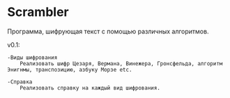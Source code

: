 # Scrambler
Программа, шифрующая текст с помощью различных алгоритмов.

v0.1:

	-Виды шифрования
		Реализовать шифр Цезаря, Вермана, Винежера, Гронсфельда, алгоритм Энигнмы, транспозицию, азбуку Морзе etc.	

	-Справка
		Реализовать справку на каждый вид шифрования.

